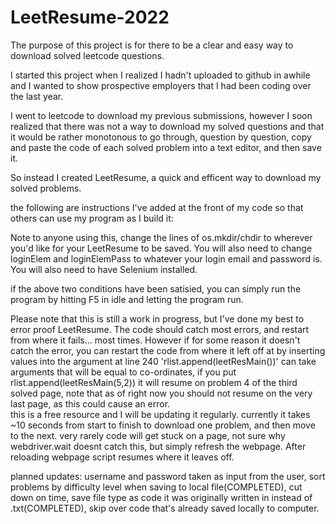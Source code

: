 # LeetResume-2022
The purpose of this project is for there to be a clear and easy way to download solved leetcode questions. 

I started this project when I realized I hadn't uploaded to github in awhile and I wanted to show prospective employers that I had been coding over the last year.

I went to leetcode to download my previous submissions, 
however I soon realized that there was not a way to download my solved questions and that it would be rather monotonous to go through, 
question by question, copy and paste the code of each solved problem into a text editor, and then save it.

So instead I created LeetResume, a quick and efficent way to download my solved problems. 

the following are instructions I've added at the front of my code so that others can use my program as I build it:


 Note to anyone using this, change the lines of os.mkdir/chdir to wherever you'd like for your LeetResume to be saved.
 You will also need to change loginElem and loginElemPass to whatever your login email and password is. 
 You will also need to have Selenium installed. 
 
 if the above two conditions have been satisied, you can simply run the program by hitting F5 in idle and letting the program run.
 
 
 Please note that this is still a work in progress, but I've done my best to error proof LeetResume.
 The code should catch most errors, and restart from where it fails... most times. 
 However if for some reason it doesn't catch the error, you can restart the code from where it left off at by inserting values into the argument at line 240
 'rlist.append(leetResMain())' can take arguments that will be equal to co-ordinates, if you put rlist.append(leetResMain(5,2)) it will resume on problem 4 of the third solved page,
 note that as of right now you should not resume on the very last page, as this could cause an error.  
 this is a free resource and I will be updating it regularly.
 currently it takes ~10 seconds from start to finish to download one problem, and then move to the next.
 very rarely code will get stuck on a page, not sure why webdriver.wait doesnt catch this, but simply refresh the webpage.
 After reloading webpage script resumes where it leaves off.

 planned updates: username and password taken as input from the user, sort problems by difficulty level when saving to local file(COMPLETED), 
 cut down on time, save file type as code it was originally written in instead of .txt(COMPLETED),
 skip over code that's already saved locally to computer.
